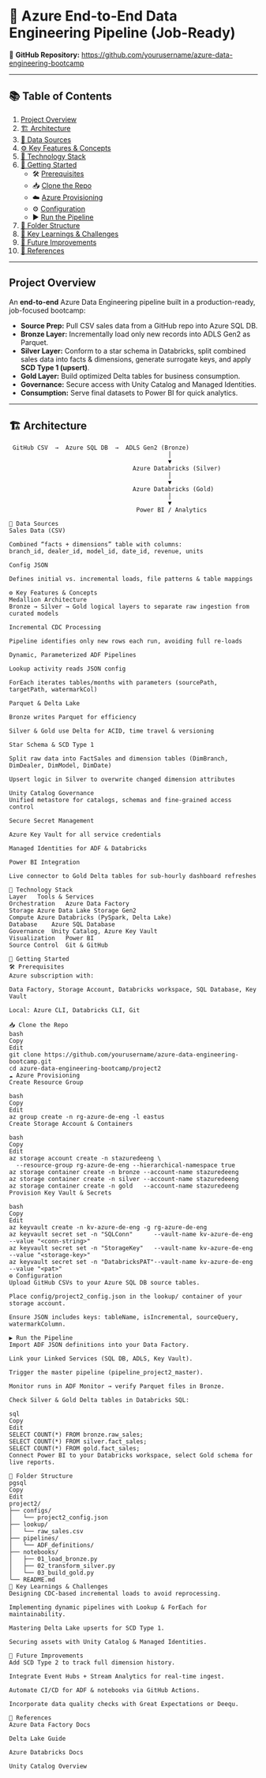 # 🚀 Azure End-to-End Data Engineering Pipeline (Job-Ready)

🔗 **GitHub Repository:** https://github.com/yourusername/azure-data-engineering-bootcamp

---

## 📚 Table of Contents
1. [Project Overview](#project-overview)  
2. [🏗️ Architecture](#architecture)  
3. [💾 Data Sources](#data-sources)  
4. [⚙️ Key Features & Concepts](#key-features--concepts)  
5. [🔧 Technology Stack](#technology-stack)  
6. [🚀 Getting Started](#getting-started)  
   - 🛠️ [Prerequisites](#prerequisites)  
   - 📥 [Clone the Repo](#clone-the-repo)  
   - ☁️ [Azure Provisioning](#azure-provisioning)  
   - ⚙️ [Configuration](#configuration)  
   - ▶️ [Run the Pipeline](#run-the-pipeline)  
7. [📂 Folder Structure](#folder-structure)  
8. [🧠 Key Learnings & Challenges](#key-learnings--challenges)  
9. [🔮 Future Improvements](#future-improvements)  
10. [📖 References](#references)  

---

## Project Overview
An **end-to-end** Azure Data Engineering pipeline built in a production-ready, job-focused bootcamp:

- **Source Prep:** Pull CSV sales data from a GitHub repo into Azure SQL DB.  
- **Bronze Layer:** Incrementally load only new records into ADLS Gen2 as Parquet.  
- **Silver Layer:** Conform to a star schema in Databricks, split combined sales data into facts & dimensions, generate surrogate keys, and apply **SCD Type 1 (upsert)**.  
- **Gold Layer:** Build optimized Delta tables for business consumption.  
- **Governance:** Secure access with Unity Catalog and Managed Identities.  
- **Consumption:** Serve final datasets to Power BI for quick analytics.

---

## 🏗️ Architecture
```text
 GitHub CSV  →  Azure SQL DB  →  ADLS Gen2 (Bronze)
                                             │
                                             ▼
                                   Azure Databricks (Silver)
                                             │
                                             ▼
                                   Azure Databricks (Gold)
                                             │
                                             ▼
                                    Power BI / Analytics

💾 Data Sources
Sales Data (CSV)

Combined “facts + dimensions” table with columns:
branch_id, dealer_id, model_id, date_id, revenue, units

Config JSON

Defines initial vs. incremental loads, file patterns & table mappings

⚙️ Key Features & Concepts
Medallion Architecture
Bronze → Silver → Gold logical layers to separate raw ingestion from curated models 

Incremental CDC Processing

Pipeline identifies only new rows each run, avoiding full re-loads

Dynamic, Parameterized ADF Pipelines

Lookup activity reads JSON config

ForEach iterates tables/months with parameters (sourcePath, targetPath, watermarkCol)

Parquet & Delta Lake

Bronze writes Parquet for efficiency

Silver & Gold use Delta for ACID, time travel & versioning

Star Schema & SCD Type 1

Split raw data into FactSales and dimension tables (DimBranch, DimDealer, DimModel, DimDate)

Upsert logic in Silver to overwrite changed dimension attributes

Unity Catalog Governance
Unified metastore for catalogs, schemas and fine-grained access control 

Secure Secret Management

Azure Key Vault for all service credentials

Managed Identities for ADF & Databricks

Power BI Integration

Live connector to Gold Delta tables for sub-hourly dashboard refreshes

🔧 Technology Stack
Layer	Tools & Services
Orchestration	Azure Data Factory
Storage	Azure Data Lake Storage Gen2
Compute	Azure Databricks (PySpark, Delta Lake)
Database	Azure SQL Database
Governance	Unity Catalog, Azure Key Vault
Visualization	Power BI
Source Control	Git & GitHub

🚀 Getting Started
🛠️ Prerequisites
Azure subscription with:

Data Factory, Storage Account, Databricks workspace, SQL Database, Key Vault

Local: Azure CLI, Databricks CLI, Git

📥 Clone the Repo
bash
Copy
Edit
git clone https://github.com/yourusername/azure-data-engineering-bootcamp.git
cd azure-data-engineering-bootcamp/project2
☁️ Azure Provisioning
Create Resource Group

bash
Copy
Edit
az group create -n rg-azure-de-eng -l eastus
Create Storage Account & Containers

bash
Copy
Edit
az storage account create -n stazuredeeng \
  --resource-group rg-azure-de-eng --hierarchical-namespace true
az storage container create -n bronze --account-name stazuredeeng
az storage container create -n silver --account-name stazuredeeng
az storage container create -n gold   --account-name stazuredeeng
Provision Key Vault & Secrets

bash
Copy
Edit
az keyvault create -n kv-azure-de-eng -g rg-azure-de-eng
az keyvault secret set -n "SQLConn"      --vault-name kv-azure-de-eng --value "<conn-string>"
az keyvault secret set -n "StorageKey"   --vault-name kv-azure-de-eng --value "<storage-key>"
az keyvault secret set -n "DatabricksPAT"--vault-name kv-azure-de-eng --value "<pat>"
⚙️ Configuration
Upload GitHub CSVs to your Azure SQL DB source tables.

Place config/project2_config.json in the lookup/ container of your storage account.

Ensure JSON includes keys: tableName, isIncremental, sourceQuery, watermarkColumn.

▶️ Run the Pipeline
Import ADF JSON definitions into your Data Factory.

Link your Linked Services (SQL DB, ADLS, Key Vault).

Trigger the master pipeline (pipeline_project2_master).

Monitor runs in ADF Monitor → verify Parquet files in Bronze.

Check Silver & Gold Delta tables in Databricks SQL:

sql
Copy
Edit
SELECT COUNT(*) FROM bronze.raw_sales;
SELECT COUNT(*) FROM silver.fact_sales;
SELECT COUNT(*) FROM gold.fact_sales;
Connect Power BI to your Databricks workspace, select Gold schema for live reports.

📂 Folder Structure
pgsql
Copy
Edit
project2/
├── configs/
│   └── project2_config.json
├── lookup/
│   └── raw_sales.csv
├── pipelines/
│   └── ADF_definitions/
├── notebooks/
│   ├── 01_load_bronze.py
│   ├── 02_transform_silver.py
│   └── 03_build_gold.py
└── README.md
🧠 Key Learnings & Challenges
Designing CDC-based incremental loads to avoid reprocessing.

Implementing dynamic pipelines with Lookup & ForEach for maintainability.

Mastering Delta Lake upserts for SCD Type 1.

Securing assets with Unity Catalog & Managed Identities.

🔮 Future Improvements
Add SCD Type 2 to track full dimension history.

Integrate Event Hubs + Stream Analytics for real-time ingest.

Automate CI/CD for ADF & notebooks via GitHub Actions.

Incorporate data quality checks with Great Expectations or Deequ.

📖 References
Azure Data Factory Docs

Delta Lake Guide

Azure Databricks Docs

Unity Catalog Overview
